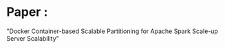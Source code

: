 # Paper : 

"Docker Container-based Scalable Partitioning for Apache Spark Scale-up Server Scalability"
